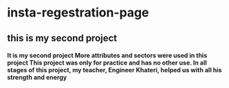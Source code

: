 # insta-regestration-page
<h2>this is my second project</h2>
<h4>
  It is my second project
More attributes and sectors were used in this project
This project was only for practice and has no other use.
In all stages of this project, my teacher, Engineer Khateri, helped us with all his strength and energy
</h4>

